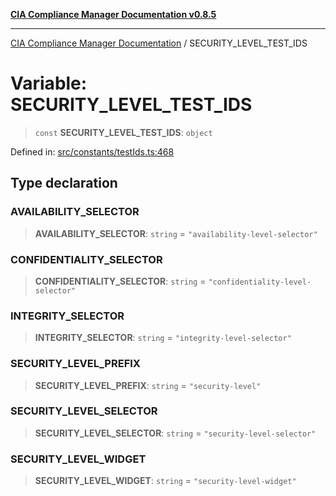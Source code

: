 [**CIA Compliance Manager Documentation v0.8.5**](../README.md)

***

[CIA Compliance Manager Documentation](../globals.md) / SECURITY\_LEVEL\_TEST\_IDS

# Variable: SECURITY\_LEVEL\_TEST\_IDS

> `const` **SECURITY\_LEVEL\_TEST\_IDS**: `object`

Defined in: [src/constants/testIds.ts:468](https://github.com/Hack23/cia-compliance-manager/blob/b799ef22d9067d09cc69eaeddf109ac9dcdce934/src/constants/testIds.ts#L468)

## Type declaration

### AVAILABILITY\_SELECTOR

> **AVAILABILITY\_SELECTOR**: `string` = `"availability-level-selector"`

### CONFIDENTIALITY\_SELECTOR

> **CONFIDENTIALITY\_SELECTOR**: `string` = `"confidentiality-level-selector"`

### INTEGRITY\_SELECTOR

> **INTEGRITY\_SELECTOR**: `string` = `"integrity-level-selector"`

### SECURITY\_LEVEL\_PREFIX

> **SECURITY\_LEVEL\_PREFIX**: `string` = `"security-level"`

### SECURITY\_LEVEL\_SELECTOR

> **SECURITY\_LEVEL\_SELECTOR**: `string` = `"security-level-selector"`

### SECURITY\_LEVEL\_WIDGET

> **SECURITY\_LEVEL\_WIDGET**: `string` = `"security-level-widget"`
